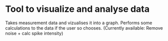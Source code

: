# Tool to visualize and analyse data
Takes measurement data and vizualises it into a graph. Performs some calculations to the data if the user so chooses. (Currently available: Remove noise + calc spike intensity) 
